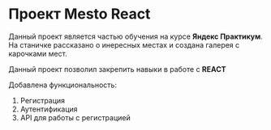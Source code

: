 # Проект Mesto React
Данный проект является частью обучения на курсе __Яндекс Практикум__.  
На станичке рассказано о инересных местах и создана галерея с карочками мест.

Данный проект позволил закрепить  навыки в работе с __REACT__


Добавлена функциональность:
1. Регистрация
2. Аутентификация
3. API для работы с регистрацией